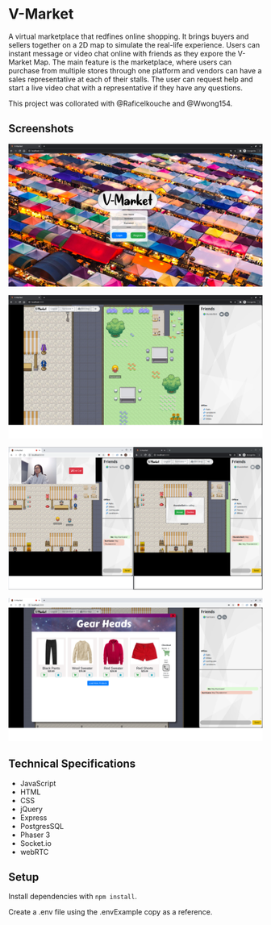 # V-Market
A virtual marketplace that redfines online shopping. It brings buyers and sellers together on a 2D map to simulate the real-life experience. Users can instant message or video chat online with friends as they expore the V-Market Map. The main feature is the marketplace, where users can purchase from multiple stores through one platform and vendors can have a sales representative at each of their stalls. The user can request help and start a live video chat with a representative if they have any questions. 

This project was collorated with @Raficelkouche and @Wwong154.

## Screenshots
![Landing Page](https://github.com/ohoktnt/v-market/blob/master/docs/v-market-Landing.png?raw=true)

![V-Market Map](https://github.com/ohoktnt/v-market/blob/master/docs/v-market-loggedin.png?raw=true)

![Communication between users](https://github.com/ohoktnt/v-market/blob/master/docs/v-market-user-comms.png?raw=true)

![Store view](https://github.com/ohoktnt/v-market/blob/master/docs/v-market-store.png?raw=true)

## Technical Specifications
- JavaScript
- HTML
- CSS
- jQuery
- Express
- PostgresSQL
- Phaser 3
- Socket.io
- webRTC

## Setup
Install dependencies with `npm install`.

Create a .env file using the .envExample copy as a reference.




